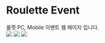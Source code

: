 # Roulette Event
룰렛 PC, Mobile 이벤트 웹 페이지 입니다.  
<img src="https://img.shields.io/badge/HTML5-e34f26?style=flat&logo=html5&logoColor=fff"/>
<img src="https://img.shields.io/badge/CSS3-green?style=flat&logo=css3&logoColor=fff"/>
<img src="https://img.shields.io/badge/jQuery-0769AD?style=flat&logo=jquery&logoColor=fff"/>
